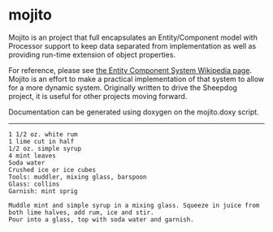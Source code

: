 mojito
======

Mojito is an project that full encapsulates an Entity/Component model with 
Processor support to keep data separated from implementation as well as providing
run-time extension of object properties.

For reference, please see [the Entity Component System Wikipedia page](http://en.wikipedia.org/wiki/Entity_component_system). 
Mojito is an effort to make a practical implementation of that system to allow for
a more dynamic system. Originally written to drive the Sheepdog project, it is useful for
other projects moving forward.

Documentation can be generated using doxygen on the mojito.doxy script.

- - -

    1 1/2 oz. white rum
    1 lime cut in half
    1/2 oz. simple syrup
    4 mint leaves
    Soda water
    Crushed ice or ice cubes
    Tools: muddler, mixing glass, barspoon
    Glass: collins
    Garnish: mint sprig
    
    Muddle mint and simple syrup in a mixing glass. Squeeze in juice from both lime halves, add rum, ice and stir. 
    Pour into a glass, top with soda water and garnish.
